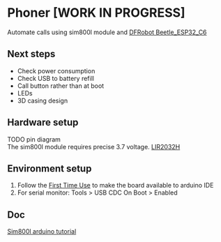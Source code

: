 # Phoner [WORK IN PROGRESS]
Automate calls using sim800l module and [DFRobot Beetle_ESP32_C6](https://wiki.dfrobot.com/SKU_DFR1117_Beetle_ESP32_C6)

## Next steps
- Check power consumption
- Check USB to battery refill
- Call button rather than at boot
- LEDs
- 3D casing design

## Hardware setup
TODO pin diagram  
The sim800l module requires precise 3.7 voltage. [LIR2032H](https://www.eemb.com/product-11)

## Environment setup
1. Follow the [First Time Use](https://wiki.dfrobot.com/SKU_DFR1117_Beetle_ESP32_C6#target_7) to make the board available to arduino IDE
2. For serial monitor: Tools > USB CDC On Boot > Enabled

## Doc
[Sim800l arduino tutorial](https://lastminuteengineers.com/sim800l-gsm-module-arduino-tutorial/)


